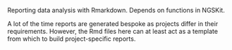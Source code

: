 Reporting data analysis with Rmarkdown. Depends on functions in NGSKit.

A lot of the time reports are generated bespoke as projects differ in their requirements.
However, the Rmd files here can at least act as a template from which to build
project-specific reports.